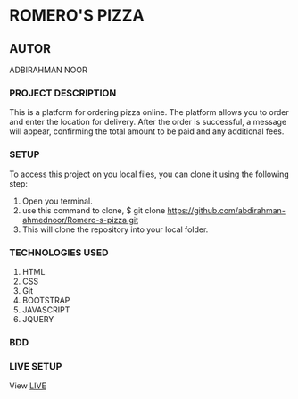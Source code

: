 # ROMERO'S PIZZA
 
 ## AUTOR
 ADBIRAHMAN NOOR

 ### PROJECT DESCRIPTION 
 This is a platform for ordering pizza online. The platform allows you to order and enter the location for delivery. After the order is successful, a message will appear, confirming the total amount to be paid and any additional fees.

 ### SETUP 
 To access this project  on you local files, you can clone it using the following step:
1. Open you terminal.
2. use this command to clone, $ git clone https://github.com/abdirahman-ahmednoor/Romero-s-pizza.git
3. This will clone the repository  into your local folder.

### TECHNOLOGIES USED
1. HTML
2. CSS
3. Git
4. BOOTSTRAP
5. JAVASCRIPT
6. JQUERY
 ### BDD
 ### LIVE SETUP
 View [LIVE]()